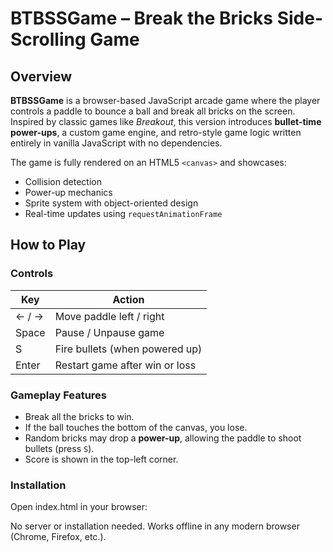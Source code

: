 # BTBSSGame – Break the Bricks Side-Scrolling Game

## Overview

**BTBSSGame** is a browser-based JavaScript arcade game where the player controls a paddle to bounce a ball and break all bricks on the screen. Inspired by classic games like *Breakout*, this version introduces **bullet-time power-ups**, a custom game engine, and retro-style game logic written entirely in vanilla JavaScript with no dependencies.

The game is fully rendered on an HTML5 `<canvas>` and showcases:
- Collision detection
- Power-up mechanics
- Sprite system with object-oriented design
- Real-time updates using `requestAnimationFrame`

## How to Play

### Controls

| Key        | Action                                 |
|------------|----------------------------------------|
| ← / →      | Move paddle left / right               |
| Space      | Pause / Unpause game                   |
| S          | Fire bullets (when powered up)         |
| Enter      | Restart game after win or loss         |

### Gameplay Features

- Break all the bricks to win.
- If the ball touches the bottom of the canvas, you lose.
- Random bricks may drop a **power-up**, allowing the paddle to shoot bullets (press `S`).
- Score is shown in the top-left corner.

### Installation
Open index.html in your browser:

No server or installation needed.
Works offline in any modern browser (Chrome, Firefox, etc.).



